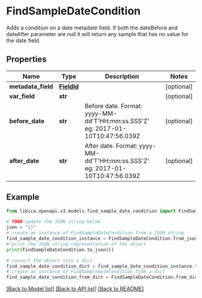 # FindSampleDateCondition

Adds a condition on a date metadate field. If both the dateBefore and dateAfter parameter are null it will return any sample that has no value for the date field.

## Properties

Name | Type | Description | Notes
------------ | ------------- | ------------- | -------------
**metadata_field** | [**FieldId**](FieldId.md) |  | [optional] 
**var_field** | **str** |  | [optional] 
**before_date** | **str** | Before date. Format: yyyy-MM-dd&#39;T&#39;HH:mm:ss.SSS&#39;Z&#39; eg: 2017-01-10T10:47:56.039Z | [optional] 
**after_date** | **str** | After date. Format: yyyy-MM-dd&#39;T&#39;HH:mm:ss.SSS&#39;Z&#39; eg: 2017-01-10T10:47:56.039Z | [optional] 

## Example

```python
from libica.openapi.v3.models.find_sample_date_condition import FindSampleDateCondition

# TODO update the JSON string below
json = "{}"
# create an instance of FindSampleDateCondition from a JSON string
find_sample_date_condition_instance = FindSampleDateCondition.from_json(json)
# print the JSON string representation of the object
print(FindSampleDateCondition.to_json())

# convert the object into a dict
find_sample_date_condition_dict = find_sample_date_condition_instance.to_dict()
# create an instance of FindSampleDateCondition from a dict
find_sample_date_condition_from_dict = FindSampleDateCondition.from_dict(find_sample_date_condition_dict)
```
[[Back to Model list]](../README.md#documentation-for-models) [[Back to API list]](../README.md#documentation-for-api-endpoints) [[Back to README]](../README.md)



